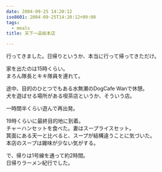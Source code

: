 ```yaml
---
date: 2004-09-25 14:20:12
iso8601: 2004-09-25T14:20:12+09:00
tags:
  - meals
title: 天下一品総本店

---
```


<div class="entry-body">
  <p>行ってきました。日帰りというか、本当に行って帰ってきただけ。</p>

  <p>家を出たのは15時くらい。<br />
    まろん隊長とキキ隊員を連れて。</p>

  <p>途中、目的のひとつでもある水無瀬のDogCafe Wanで休憩。<br />
    犬を遊ばせる場所がある喫茶店というか、そういう店。</p>

  <p>一時間半くらい遊んで再出発。</p>

  <p>19時くらいに最終目的地に到着。<br />
    チャーハンセットを食べた。妻はスープライスセット。<br />
    箕面にある天一と比べると、スープが結構違うことに気づいた。<br />
    本店のスープは雑味が少ない気がする。</p>

  <p>で、帰りは1号線を通って約2時間。<br />
    日帰りラーメン紀行でした。</p>
</div>
